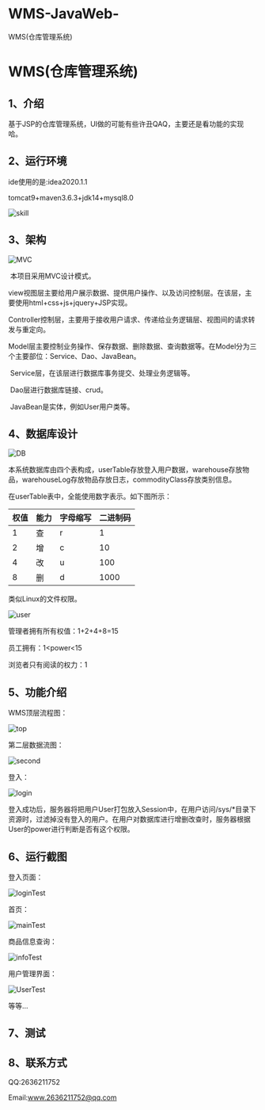 # WMS-JavaWeb-
WMS(仓库管理系统)
# WMS(仓库管理系统)

## 1、介绍

基于JSP的仓库管理系统，UI做的可能有些许丑QAQ，主要还是看功能的实现哈。

## 2、运行环境

ide使用的是:idea2020.1.1

tomcat9+maven3.6.3+jdk14+mysql8.0

![skill](WMS.assets/skill.png)

## 3、架构

![MVC](WMS.assets/MVC-1616297601290.png)

​	本项目采用MVC设计模式。

​	view视图层主要给用户展示数据、提供用户操作、以及访问控制层。在该层，主要使用html+css+js+jquery+JSP实现。

​	Controller控制层，主要用于接收用户请求、传递给业务逻辑层、视图间的请求转发与重定向。

​	Model层主要控制业务操作、保存数据、删除数据、查询数据等。在Model分为三个主要部位：Service、Dao、JavaBean。

​	Service层，在该层进行数据库事务提交、处理业务逻辑等。

​	Dao层进行数据库链接、crud。

​	JavaBean是实体，例如User用户类等。

## 4、数据库设计

![DB](WMS.assets/DB.png)

本系统数据库由四个表构成，userTable存放登入用户数据，warehouse存放物品，warehouseLog存放物品存放日志，commodityClass存放类别信息。

在userTable表中，全能使用数字表示。如下图所示：

| 权值 | 能力 | 字母缩写 | 二进制码 |
| ---- | ---- | -------- | -------- |
| 1    | 查   | r        | 1        |
| 2    | 增   | c        | 10       |
| 4    | 改   | u        | 100      |
| 8    | 删   | d        | 1000     |

类似Linux的文件权限。

![user](WMS.assets/user.png)

管理者拥有所有权值：1+2+4+8=15

员工拥有：1<power<15

浏览者只有阅读的权力：1

## 5、功能介绍

WMS顶层流程图：

![top](WMS.assets/top.png)



第二层数据流图：

![second](WMS.assets/second.png)

登入：

![login](WMS.assets/login.png)

登入成功后，服务器将把用户User打包放入Session中，在用户访问/sys/*目录下资源时，过滤掉没有登入的用户。在用户对数据库进行增删改查时，服务器根据User的power进行判断是否有这个权限。



## 6、运行截图

登入页面：

![loginTest](WMS.assets/loginTest.png)

首页：

![mainTest](WMS.assets/mainTest.png)

商品信息查询：

![infoTest](WMS.assets/infoTest.png)

用户管理界面：

![UserTest](WMS.assets/UserTest-1617354831090.png)

等等...

## 7、测试



## 8、联系方式

QQ:2636211752

Email:www.2636211752@qq.com


